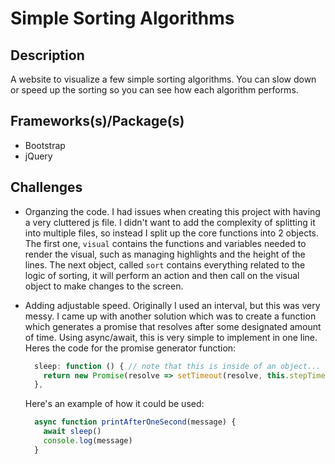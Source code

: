 # Simple Sorting Algorithms
## Description
A website to visualize a few simple sorting algorithms. You can slow down or speed up the sorting so you can see how each algorithm performs.

## Frameworks(s)/Package(s)
* Bootstrap
* jQuery

## Challenges

* Organzing the code. I had issues when creating this project with having a very cluttered js file. I didn't want to add the complexity of splitting it into multiple files, so instead I split up the core functions into 2 objects. The first one, ```visual``` contains the functions and variables needed to render the visual, such as managing highlights and the height of the lines. The next object, called ```sort``` contains everything related to the logic of sorting, it will perform an action and then call on the visual object to make changes to the screen.

* Adding adjustable speed. Originally I used an interval, but this was very messy. I came up with another solution which was to create a function which generates a promise that resolves after some designated amount of time. Using async/await, this is very simple to implement in one line. Heres the code for the promise generator function:
  ```javascript
    sleep: function () { // note that this is inside of an object...
      return new Promise(resolve => setTimeout(resolve, this.stepTime)); // with a variable called stepTime we can access like this
    },
  ```
  Here's an example of how it could be used:
  ```javascript
    async function printAfterOneSecond(message) {
      await sleep()
      console.log(message)
    }
  ```
